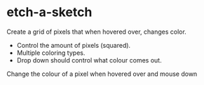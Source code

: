 # etch-a-sketch

Create a grid of pixels that when hovered over, changes color.
- Control the amount of pixels (squared).
- Multiple coloring types.
- Drop down should control what colour comes out.

Change the colour of a pixel when hovered over and mouse down